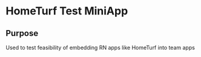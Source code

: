 # HomeTurf Test MiniApp

## Purpose

Used to test feasibility of embedding RN apps like HomeTurf into team apps
